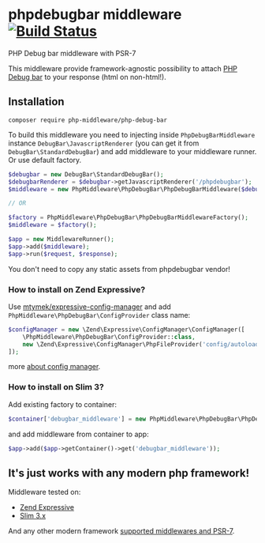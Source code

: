 # phpdebugbar middleware [![Build Status](https://travis-ci.org/php-middleware/phpdebugbar.svg?branch=master)](https://travis-ci.org/php-middleware/phpdebugbar)
PHP Debug bar middleware with PSR-7

This middleware provide framework-agnostic possibility to attach [PHP Debug bar](http://phpdebugbar.com/) to your response (html on non-html!).

## Installation

```
composer require php-middleware/php-debug-bar
```

To build this middleware you need to injecting inside `PhpDebugBarMiddleware` instance `DebugBar\JavascriptRenderer` (you can get it from `DebugBar\StandardDebugBar`) and add middleware to your middleware runner. Or use default factory.

```php
$debugbar = new DebugBar\StandardDebugBar();
$debugbarRenderer = $debugbar->getJavascriptRenderer('/phpdebugbar');
$middleware = new PhpMiddleware\PhpDebugBar\PhpDebugBarMiddleware($debugbarRenderer);

// OR

$factory = PhpMiddleware\PhpDebugBar\PhpDebugBarMiddlewareFactory();
$middleware = $factory();

$app = new MiddlewareRunner();
$app->add($middleware);
$app->run($request, $response);
```

You don't need to copy any static assets from phpdebugbar vendor!

### How to install on Zend Expressive?

Use [mtymek/expressive-config-manager](https://github.com/mtymek/expressive-config-manager) and add
`PhpMiddleware\PhpDebugBar\ConfigProvider` class name:

```php
$configManager = new \Zend\Expressive\ConfigManager\ConfigManager([
    \PhpMiddleware\PhpDebugBar\ConfigProvider::class,
    new \Zend\Expressive\ConfigManager\PhpFileProvider('config/autoload/{{,*.}global,{,*.}local}.php'),
]);
```

more [about config manager](https://zendframework.github.io/zend-expressive/cookbook/modular-layout/).

### How to install on Slim 3?

Add existing factory to container:

```php
$container['debugbar_middleware'] = new PhpMiddleware\PhpDebugBar\PhpDebugBarMiddlewareFactory();
```

and add middleware from container to app:

```php
$app->add($app->getContainer()->get('debugbar_middleware'));
```

## It's just works with any modern php framework!

Middleware tested on:
* [Zend Expressive](https://github.com/zendframework/zend-expressive)
* [Slim 3.x](https://github.com/slimphp/Slim)

And any other modern framework [supported middlewares and PSR-7](https://mwop.net/blog/2015-01-08-on-http-middleware-and-psr-7.html).
